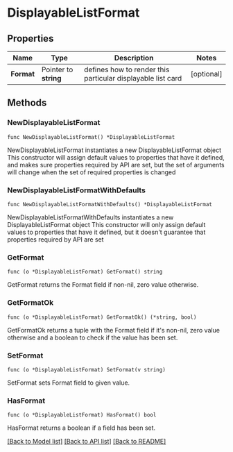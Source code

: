 # DisplayableListFormat

## Properties

Name | Type | Description | Notes
------------ | ------------- | ------------- | -------------
**Format** | Pointer to **string** | defines how to render this particular displayable list card | [optional] 

## Methods

### NewDisplayableListFormat

`func NewDisplayableListFormat() *DisplayableListFormat`

NewDisplayableListFormat instantiates a new DisplayableListFormat object
This constructor will assign default values to properties that have it defined,
and makes sure properties required by API are set, but the set of arguments
will change when the set of required properties is changed

### NewDisplayableListFormatWithDefaults

`func NewDisplayableListFormatWithDefaults() *DisplayableListFormat`

NewDisplayableListFormatWithDefaults instantiates a new DisplayableListFormat object
This constructor will only assign default values to properties that have it defined,
but it doesn't guarantee that properties required by API are set

### GetFormat

`func (o *DisplayableListFormat) GetFormat() string`

GetFormat returns the Format field if non-nil, zero value otherwise.

### GetFormatOk

`func (o *DisplayableListFormat) GetFormatOk() (*string, bool)`

GetFormatOk returns a tuple with the Format field if it's non-nil, zero value otherwise
and a boolean to check if the value has been set.

### SetFormat

`func (o *DisplayableListFormat) SetFormat(v string)`

SetFormat sets Format field to given value.

### HasFormat

`func (o *DisplayableListFormat) HasFormat() bool`

HasFormat returns a boolean if a field has been set.


[[Back to Model list]](../README.md#documentation-for-models) [[Back to API list]](../README.md#documentation-for-api-endpoints) [[Back to README]](../README.md)


